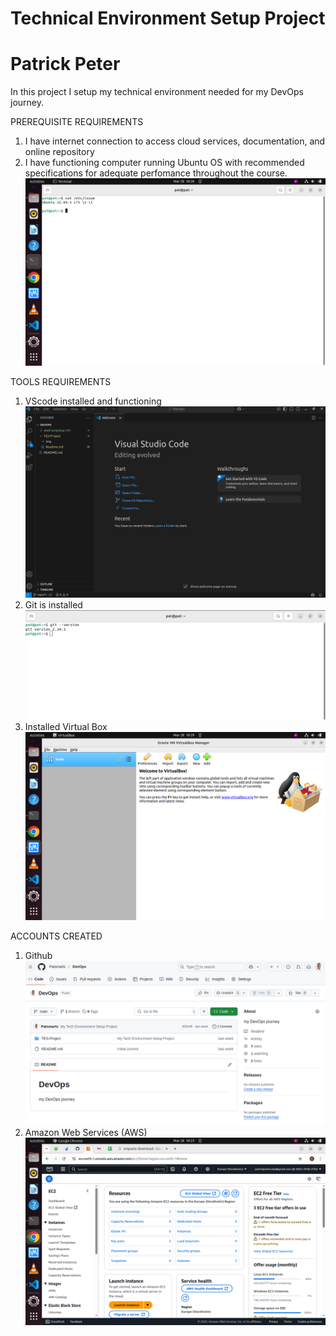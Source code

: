 # Technical Environment Setup Project
# Patrick Peter


In this project I setup my technical environment needed for my DevOps journey.

PREREQUISITE REQUIREMENTS
1. I have internet connection to access cloud services, documentation, and online repository
2. I have functioning computer running Ubuntu OS with recommended specifications for adequate perfomance throughout the course. ![sudo](./img/ubuntu.png)

TOOLS REQUIREMENTS
1. VScode installed and functioning ![sudo](./img/VSCode.png)
2. Git is installed ![sudo](./img/git.png)
3. Installed Virtual Box ![sudo](./img/virtualbox.png)

ACCOUNTS CREATED
1. Github ![sudo](./img/github.png)
2. Amazon Web Services (AWS) ![sudo](./img/aws.png)

